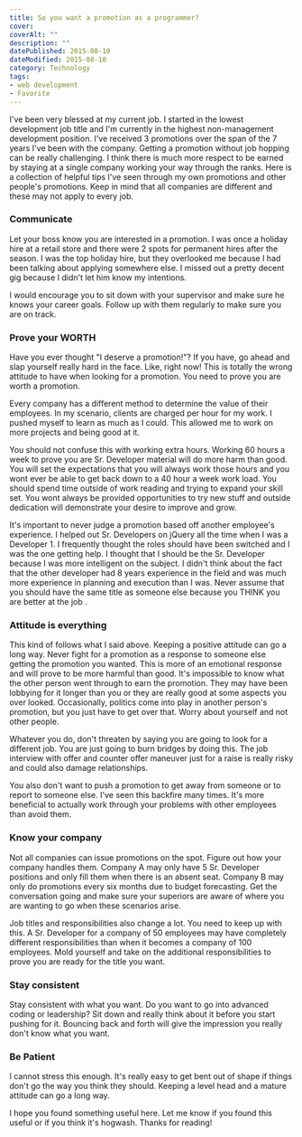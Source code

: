 ```yaml
---
title: So you want a promotion as a programmer?
cover: 
coverAlt: ""
description: ""
datePublished: 2015-08-10  
dateModified: 2015-08-10 
category: Technology
tags:
- web development
- Favorite
---
```



I've been very blessed at my current job.  I started in the lowest development job title and I'm currently in the highest non-management development position.  I've received 3 promotions over the span of the 7 years I've been with the company. Getting a promotion without job hopping can be really challenging.  I think there is much more respect to be earned by staying at a single  company working your way through the ranks.  Here is a collection of helpful tips I've seen through my own promotions and other people's promotions.  Keep in mind that all companies are different and these may not apply to every job.



### Communicate


Let your boss know you are interested in a promotion.  I was once a holiday hire at a retail store and there were 2 spots for permanent hires after the season.  I was the top holiday hire, but they overlooked me because I had been talking about applying somewhere else. I missed out a pretty decent gig because I didn't let him know my intentions.

I would encourage you to sit down with your supervisor and make sure he knows your career goals.  Follow up with them regularly to make sure you are on track.


### Prove your WORTH


Have you ever thought "I deserve a promotion!"? If you have, go ahead and slap yourself really hard in the face.  Like, right now!  This is totally the wrong attitude to have when looking for a promotion. You need to prove you are worth a promotion.

Every company has a different method to determine the value of their employees.  In my scenario, clients are charged per hour for my work.  I pushed myself to learn as much as I could.  This allowed me to work on more projects and being good at it.  

You should not confuse this with working extra hours.  Working 60 hours a week to prove you are Sr. Developer material will do more harm than good.  You will set the expectations that you will always work those hours and you wont ever be able to get back down to a 40 hour a week work load.  You should spend time outside of work reading and trying to expand your skill set.  You wont always be provided opportunities to try new stuff and outside dedication will demonstrate your desire to improve and grow.

It's important to never judge a promotion based off another employee's experience.  I helped out Sr. Developers on jQuery all the time when I was a Developer 1.  I frequently thought the roles should have been switched and I was the one getting help. I thought that I should be the Sr. Developer because I was more intelligent on the subject.  I didn't think about the fact that the other developer had 8 years experience in the field and was much more experience in planning and execution than I was.  Never assume that you should have the same title as someone else because you THINK you are better at the job .



### Attitude is everything


This kind of follows what I said above. Keeping a positive attitude can go a long way.  Never fight for a promotion as a response to someone else getting the promotion you wanted.  This is more of an emotional response and will prove to be more harmful than good.  It's impossible to know what the other person went through to earn the promotion.  They may have been lobbying for it longer than you or they are really good at some aspects you over looked.  Occasionally, politics come into play in another person's promotion, but you just have to get over that. Worry about yourself and not other people.

Whatever you do, don't threaten by saying you are going to look for a different job.  You are just going to burn bridges by doing this. The job interview with offer and counter offer maneuver just for a raise is really risky and could also damage relationships.  

You also don't want to push a promotion to get away from someone or to report to someone else.  I've seen this backfire many times. It's more beneficial to actually work through your problems with other employees than avoid them.



### Know your company


Not all companies can issue promotions on the spot. Figure out how your company handles them.  Company A may only have 5 Sr. Developer positions and only fill them when there is an absent seat.  Company B may only do promotions every six months due to budget forecasting.  Get the conversation going and make sure your superiors are aware of where you are wanting to go when these scenarios arise.

Job titles and responsibilities also change a lot.  You need to keep up with this. A Sr. Developer for a company of 50 employees may have completely different responsibilities than when it becomes a company of 100 employees.  Mold yourself and take on the additional responsibilities to prove you are ready for the title you want.



### Stay consistent


Stay consistent with what you want.  Do you want to go into advanced coding or leadership?  Sit down and really think about it before you start pushing for it.  Bouncing back and forth will give the impression you really don't know what you want.



### Be Patient


I cannot stress this enough.  It's really easy to get bent out of shape if things don't go the way you think they should.  Keeping a level head and a mature attitude can go a long way.

I hope you found something useful here.  Let me know if you found this useful or if you think it's hogwash.  Thanks for reading!
